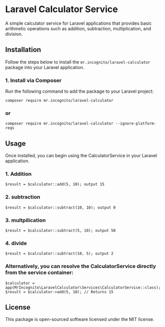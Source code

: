 # Laravel Calculator Service

A simple calculator service for Laravel applications that provides basic arithmetic operations such as addition, subtraction, multiplication, and division.

## Installation

Follow the steps below to install the `mr.incognito/laravel-calculator` package into your Laravel application.

### 1. Install via Composer

Run the following command to add the package to your Laravel project:

`composer require mr.incognito/laravel-calculator`

 ### or
 
`composer require mr.incognito/laravel-calculator --ignore-platform-reqs`


## Usage
Once installed, you can begin using the CalculatorService in your Laravel application.

### 1. Addition
`$result = $calculator::add(5, 10); output 15`

### 2. subtraction
`$result = $calculator::subtract(10, 10); output 0`

### 3. multpilication
`$result = $calculator::subtract(5, 10); output 50`

### 4. divide
`$result = $calculator::subtract(10, 5); output 2`

### Alternatively, you can resolve the CalculatorService directly from the service container:

`$calculator = app(MrIncognito\LaravelCalculator\Services\CalculatorService::class);
 $result = $calculator->add(5, 10); // Returns 15`

## License
This package is open-sourced software licensed under the MIT license.


